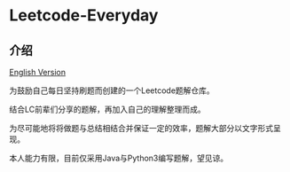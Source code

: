 # Leetcode-Everyday
## 介绍

[English Version](https://github.com/ltyzzzxxx/Leetcode-Everyday/blob/main/README_EN.md)

为鼓励自己每日坚持刷题而创建的一个Leetcode题解仓库。

结合LC前辈们分享的题解，再加入自己的理解整理而成。

为尽可能地将将做题与总结相结合并保证一定的效率，题解大部分以文字形式呈现。

本人能力有限，目前仅采用Java与Python3编写题解，望见谅。
